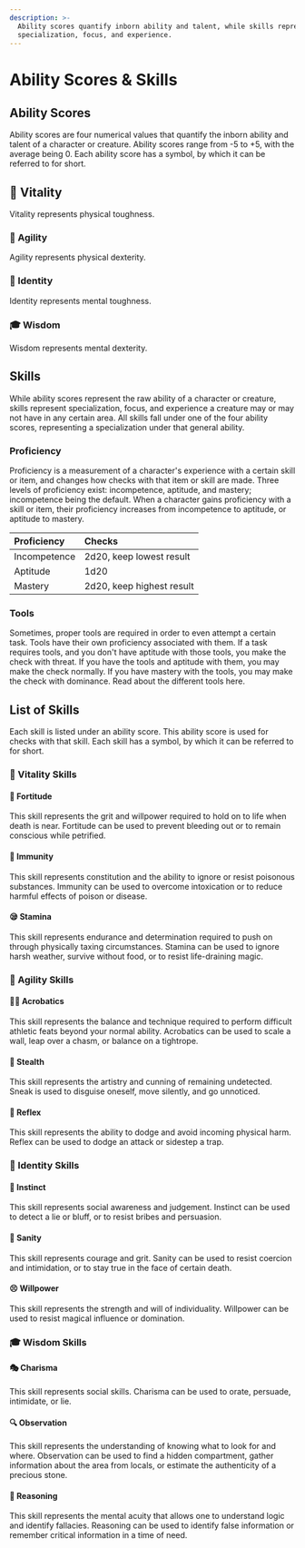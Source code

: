 ```yaml
---
description: >-
  Ability scores quantify inborn ability and talent, while skills represent
  specialization, focus, and experience.
---
```


# Ability Scores & Skills

## Ability Scores

Ability scores are four numerical values that quantify the inborn ability and talent of a character or creature. Ability scores range from -5 to +5, with the average being 0. Each ability score has a symbol, by which it can be referred to for short. 

## 💪 Vitality

Vitality represents physical toughness.

### 🎯 Agility

Agility represents physical dexterity.

### 👤 Identity

Identity represents mental toughness.

### 🎓 Wisdom

Wisdom represents mental dexterity.

## Skills

While ability scores represent the raw ability of a character or creature, skills represent specialization, focus, and experience a creature may or may not have in any certain area. All skills fall under one of the four ability scores, representing a specialization under that general ability.

### Proficiency

Proficiency is a measurement of a character's experience with a certain skill or item, and changes how checks with that item or skill are made. Three levels of proficiency exist: incompetence, aptitude, and mastery; incompetence being the default. When a character gains proficiency with a skill or item, their proficiency increases from incompetence to aptitude, or aptitude to mastery.

| Proficiency | Checks |
| :--- | :--- |
| Incompetence | 2d20, keep lowest result |
| Aptitude | 1d20 |
| Mastery | 2d20, keep highest result |

### Tools

Sometimes, proper tools are required in order to even attempt a certain task. Tools have their own proficiency associated with them. If a task requires tools, and you don't have aptitude with those tools, you make the check with threat. If you have the tools and aptitude with them, you may make the check normally. If you have mastery with the tools, you may make the check with dominance. Read about the different tools here.

## List of Skills

Each skill is listed under an ability score. This ability score is used for checks with that skill. Each skill has a symbol, by which it can be referred to for short.

### 💪 Vitality Skills

#### 💓 Fortitude

This skill represents the grit and willpower required to hold on to life when death is near. Fortitude can be used to prevent bleeding out or to remain conscious while petrified.

#### 💊 Immunity

This skill represents constitution and the ability to ignore or resist poisonous substances. Immunity can be used to overcome intoxication or to reduce harmful effects of poison or disease.

#### 😪 Stamina

This skill represents endurance and determination required to push on through physically taxing circumstances. Stamina can be used to ignore harsh weather, survive without food, or to resist life-draining magic.

### 🎯 Agility Skills

#### 🤸‍♀️ Acrobatics

This skill represents the balance and technique required to perform difficult athletic feats beyond your normal ability. Acrobatics can be used to scale a wall, leap over a chasm, or balance on a tightrope.

#### 🤫 Stealth

This skill represents the artistry and cunning of remaining undetected. Sneak is used to disguise oneself, move silently, and go unnoticed.

#### 💨 Reflex

This skill represents the ability to dodge and avoid incoming physical harm. Reflex can be used to dodge an attack or sidestep a trap.

### 👤 Identity Skills

#### 💞 Instinct

This skill represents social awareness and judgement. Instinct can be used to detect a lie or bluff, or to resist bribes and persuasion.

#### 😤 Sanity

This skill represents courage and grit. Sanity can be used to resist coercion and intimidation, or to stay true in the face of certain death.

#### 😣 Willpower

This skill represents the strength and will of individuality. Willpower can be used to resist magical influence or domination.

### 🎓 Wisdom Skills

#### 🎭 Charisma

This skill represents social skills. Charisma can be used to orate, persuade, intimidate, or lie.

#### 🔍 Observation

This skill represents the understanding of knowing what to look for and where. Observation can be used to find a hidden compartment, gather information about the area from locals, or estimate the authenticity of a precious stone.

#### 💭 Reasoning

This skill represents the mental acuity that allows one to understand logic and identify fallacies. Reasoning can be used to identify false information or remember critical information in a time of need.

